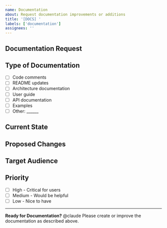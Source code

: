 ```yaml
---
name: Documentation
about: Request documentation improvements or additions
title: '[DOCS] '
labels: ['documentation']
assignees: ''
---
```


## Documentation Request
<!-- What documentation needs to be created or improved? -->

## Type of Documentation
- [ ] Code comments
- [ ] README updates
- [ ] Architecture documentation
- [ ] User guide
- [ ] API documentation
- [ ] Examples
- [ ] Other: ______

## Current State
<!-- Describe what documentation currently exists (if any) -->

## Proposed Changes
<!-- Describe what should be documented and how -->

## Target Audience
<!-- Who is this documentation for? (developers, users, contributors) -->

## Priority
- [ ] High - Critical for users
- [ ] Medium - Would be helpful
- [ ] Low - Nice to have

---

**Ready for Documentation?**
@claude Please create or improve the documentation as described above.